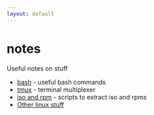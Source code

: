 ```yaml
---
layout: default
---
```


# notes

Useful notes on stuff

- [bash](linux/bash.md) - useful bash commands
- [tmux](linux/tmux.md) - terminal multiplexer
- [iso and rpm](linux/iso_rpm.md) - scripts to extract iso and rpms
- [Other linux stuff](linux/index.md) 

